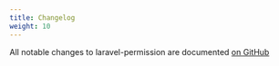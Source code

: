 ```yaml
---
title: Changelog
weight: 10
---
```


All notable changes to laravel-permission are documented [on GitHub](https://github.com/spatie/laravel-permission/blob/main/CHANGELOG.md)
